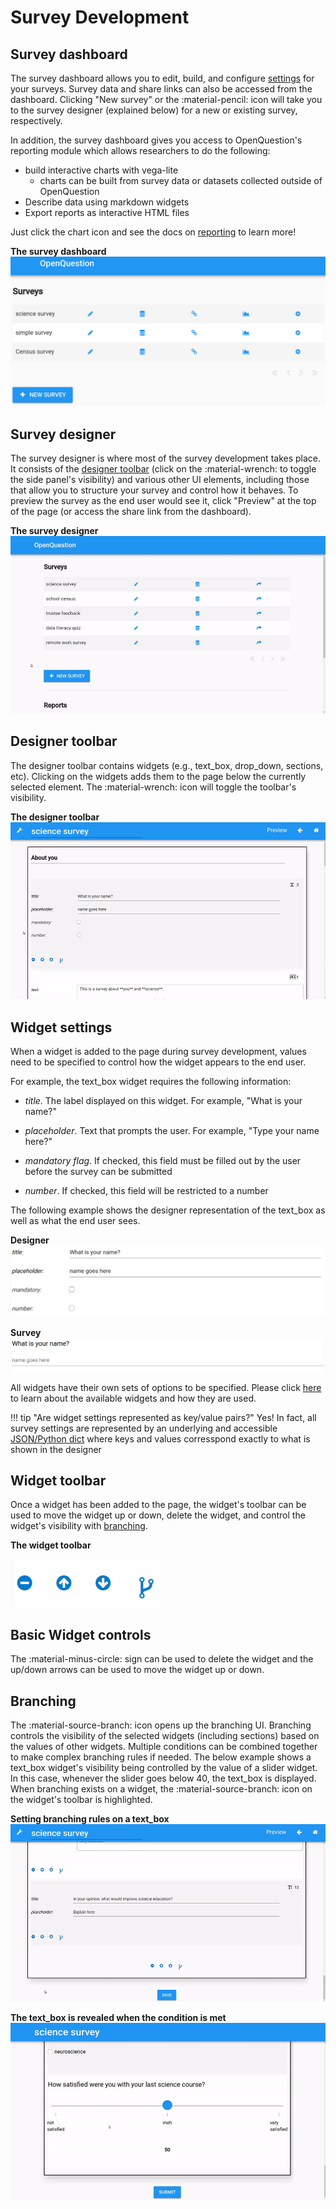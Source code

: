 # Survey Development

## Survey dashboard
The survey dashboard allows you to edit, build, and configure [settings](settings.md) for your surveys. 
Survey data and share links can also be accessed from the dashboard. Clicking "New survey"
or the :material-pencil: icon will take you to the survey designer (explained below) for a new or
existing survey, respectively.

In addition, the survey dashboard gives you access to OpenQuestion's reporting module which allows
researchers to do the following:

- build interactive charts with vega-lite
    - charts can be built from survey data or datasets collected
outside of OpenQuestion
- Describe data using markdown widgets
- Export reports as interactive HTML files

Just click the chart icon and see the docs on [reporting](reporting.md) to learn more!

**The survey dashboard**
![brd](img/dash.png)

## Survey designer
The survey designer is where most of the survey development takes place. It consists of the 
[designer toolbar](survey_dev.md#designer-toolbar) (click on the :material-wrench: to 
toggle the side panel's visibility) and various other
UI elements, including those that allow you to structure 
your survey and control how it behaves. To preview the survey as the end user would see it,
click "Preview" at the top of the page (or access the share link from the dashboard).

**The survey designer**
![brd](img/design.gif)

## Designer toolbar
The designer toolbar contains widgets (e.g., text_box, drop_down, sections, etc). Clicking on the widgets 
adds them to the page below the currently selected element. The :material-wrench: icon will toggle the
toolbar's visibility.

**The designer toolbar**
![brd](img/des_tool.gif)

## Widget settings
When a widget is added to the page during survey development, values need to be specified
to control how the widget appears to the end user. 

For example, the text_box widget requires the following information:

- _title_. The label displayed on this widget. For example, "What is your name?"
    
- _placeholder_. Text that prompts the user. For example, "Type your name here?"
   
- _mandatory flag_. If checked, this field must be filled out by the user before the survey can be submitted
    
- _number_. If checked, this field will be restricted to a number

The following example shows the designer representation of the text_box as well as what the end user sees.
    
**Designer**
![brd](img/tb.png)

**Survey**
![brd](img/tb_u.png)
        
All widgets have their own sets of options to be specified. Please click [here](widgets.md) 
to learn about the available widgets and how they are used.

!!! tip "Are widget settings represented as key/value pairs?"
    Yes! In fact, all survey settings are represented by an underlying 
    and accessible [JSON/Python dict](advanced.md) where keys and values
    corresspond exactly to what is shown in the designer

## Widget toolbar
Once a widget has been added to the page, the widget's toolbar can be used to move the widget up or down,
delete the widget, and control the widget's visibility with [branching](survey_dev.md#branching).

**The widget toolbar**

![brd](img/wid_tool.png)

## Basic Widget controls
The :material-minus-circle: sign can be used to delete the widget and the up/down arrows can be used
to move the widget up or down.


## Branching
The :material-source-branch: icon opens up the branching UI. Branching controls the visibility
of the selected widgets (including sections) based on the values of other widgets.
Multiple conditions can be combined together to make complex branching rules if needed.
The below example shows a text_box widget's visibility being controlled by the 
value of a slider widget. In this case, whenever the slider goes below 40, 
the text_box is displayed. When branching exists on a widget, the :material-source-branch: icon
on the widget's toolbar is highlighted. 

**Setting branching rules on a text_box**
![brd](img/bran_ui.gif)

**The text_box is revealed when the condition is met**
![brd](img/bran_proof.gif)
